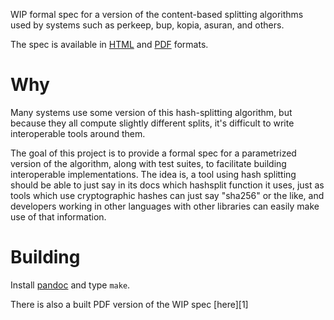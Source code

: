 WIP formal spec for a version of the content-based splitting algorithms
used by systems such as perkeep, bup, kopia, asuran, and others.

The spec is available in [HTML][html] and [PDF][pdf] formats.

# Why

Many systems use some version of this hash-splitting algorithm, but
because they all compute slightly different splits, it's difficult to
write interoperable tools around them.

The goal of this project is to provide a formal spec for a parametrized
version of the algorithm, along with test suites, to facilitate building
interoperable implementations. The idea is, a tool using hash splitting
should be able to just say in its docs which hashsplit function it uses,
just as tools which use cryptographic hashes can just say "sha256" or
the like, and developers working in other languages with other libraries
can easily make use of that information.

# Building

Install [pandoc](https://pandoc.org) and type `make`.

There is also a built PDF version of the WIP spec [here][1]

[html]: https://hashsplit.github.io/spec.html
[pdf]: https://hashsplit.github.io/spec.pdf
